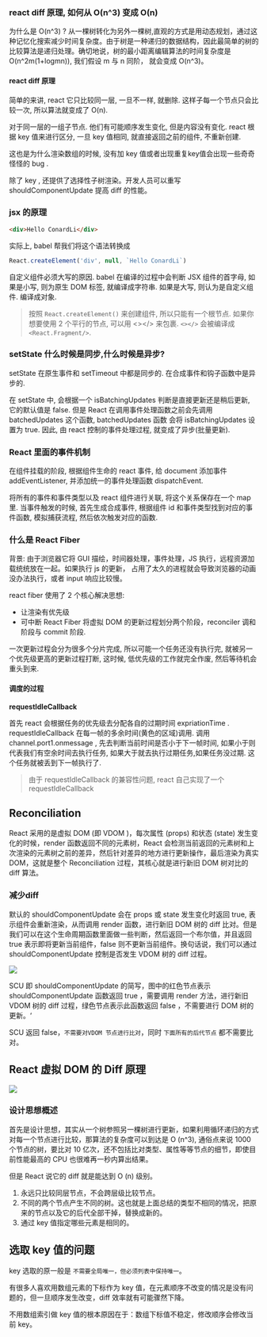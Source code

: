 ### react diff 原理, 如何从 O(n^3) 变成 O(n)

为什么是 O(n^3) ? 从一棵树转化为另外一棵树,直观的方式是用动态规划，通过这种记忆化搜索减少时间复杂度。由于树是一种递归的数据结构，因此最简单的树的比较算法是递归处理。确切地说，树的最小距离编辑算法的时间复杂度是 O(n^2m(1+logmn)), 我们假设 m 与 n 同阶， 就会变成 O(n^3)。

#### react diff 原理

简单的来讲, react 它只比较同一层, 一旦不一样, 就删除. 这样子每一个节点只会比较一次, 所以算法就变成了 O(n).

对于同一层的一组子节点. 他们有可能顺序发生变化, 但是内容没有变化. react 根据 key 值来进行区分, 一旦 key 值相同, 就直接返回之前的组件, 不重新创建.

这也是为什么渲染数组的时候, 没有加 key 值或者出现重复key值会出现一些奇奇怪怪的 bug .

除了 key , 还提供了选择性子树渲染。开发人员可以重写 shouldComponentUpdate 提高 diff 的性能。

### jsx 的原理

```html
<div>Hello ConardLi</div>
```

实际上, babel 帮我们将这个语法转换成

```js
React.createElement('div', null, `Hello ConardLi`)
```

自定义组件必须大写的原因. babel 在编译的过程中会判断 JSX 组件的首字母, 如果是小写, 则为原生 DOM 标签, 就编译成字符串. 如果是大写, 则认为是自定义组件. 编译成对象.

> 按照 `React.createElement()` 来创建组件, 所以只能有一个根节点. 如果你想要使用 2 个平行的节点, 可以用 <></> 来包裹. `<></>` 会被编译成 `<React.Fragment/>`.

### setState 什么时候是同步,什么时候是异步?

setState 在原生事件和 setTimeout 中都是同步的. 在合成事件和钩子函数中是异步的.

在 setState 中, 会根据一个 isBatchingUpdates 判断是直接更新还是稍后更新, 它的默认值是 false. 但是 React 在调用事件处理函数之前会先调用 batchedUpdates 这个函数, batchedUpdates 函数 会将 isBatchingUpdates 设置为 true. 因此, 由 react 控制的事件处理过程, 就变成了异步(批量更新).

### React 里面的事件机制

在组件挂载的阶段, 根据组件生命的 react 事件, 给 document 添加事件 addEventListener, 并添加统一的事件处理函数 dispatchEvent.

将所有的事件和事件类型以及 react 组件进行关联, 将这个关系保存在一个 map 里. 当事件触发的时候, 首先生成合成事件, 根据组件 id 和事件类型找到对应的事件函数, 模拟捕获流程, 然后依次触发对应的函数.

### 什么是 React Fiber

背景: 由于浏览器它将 GUI 描绘，时间器处理，事件处理，JS 执行，远程资源加载统统放在一起。如果执行 js 的更新， 占用了太久的进程就会导致浏览器的动画没办法执行，或者 input 响应比较慢。

react fiber 使用了 2 个核心解决思想:

- 让渲染有优先级
- 可中断 React Fiber 将虚拟 DOM 的更新过程划分两个阶段，reconciler 调和阶段与 commit 阶段. 

一次更新过程会分为很多个分片完成, 所以可能一个任务还没有执行完, 就被另一个优先级更高的更新过程打断, 这时候, 低优先级的工作就完全作废, 然后等待机会重头到来.

#### 调度的过程

**requestIdleCallback**

首先 react 会根据任务的优先级去分配各自的过期时间 expriationTime . requestIdleCallback 在每一帧的多余时间(黄色的区域)调用. 调用 channel.port1.onmessage , 先去判断当前时间是否小于下一帧时间, 如果小于则代表我们有空余时间去执行任务, 如果大于就去执行过期任务,如果任务没过期. 这个任务就被丢到下一帧执行了.

> 由于 requestIdleCallback 的兼容性问题, react 自己实现了一个 requestIdleCallback

## Reconciliation

React 采用的是虚拟 DOM (即 VDOM )，每次属性 (props) 和状态 (state) 发生变化的时候，render 函数返回不同的元素树，React 会检测当前返回的元素树和上次渲染的元素树之前的差异，然后针对差异的地方进行更新操作，最后渲染为真实 DOM，这就是整个 Reconciliation 过程，其核心就是进行新旧 DOM 树对比的 diff 算法。

### 减少diff

默认的 shouldComponentUpdate 会在 props 或 state 发生变化时返回 true, 表示组件会重新渲染，从而调用 render 函数，进行新旧 DOM 树的 diff 比对。但是我们可以在这个生命周期函数里面做一些判断，然后返回一个布尔值，并且返回 true 表示即将更新当前组件，false 则不更新当前组件。换句话说，我们可以通过 shouldComponentUpdate 控制是否发生 VDOM 树的 diff 过程。

![](C:\Users\yingjh\myProject\note\react\reconciliation.png)

SCU 即 shouldComponentUpdate 的简写，图中的红色节点表示 shouldComponentUpdate 函数返回 true ，需要调用 render 方法，进行新旧 VDOM 树的 diff 过程，绿色节点表示此函数返回 false ，不需要进行 DOM 树的更新。‘

SCU 返回 false，`不需要对VDOM 节点进行比对`，同时 `下面所有的后代节点` 都不需要比对。

## React 虚拟 DOM 的 Diff 原理

![](C:\Users\yingjh\myProject\note\react\diff-detail.png)

### 设计思想概述

首先是设计思想，其实从一个树参照另一棵树进行更新，如果利用循环递归的方式对每一个节点进行比较，那算法的复杂度可以到达是 O (n^3), 通俗点来说 1000 个节点的树，要比对 10 亿次，还不包括比对类型、属性等等节点的细节，即使目前性能最高的 CPU 也很难再一秒内算出结果。

但是 React 说它的 diff 就是能达到 O (n) 级别。

1. 永远只比较同层节点，不会跨层级比较节点。
2. 不同的两个节点产生不同的树。这也就是上面总结的类型不相同的情况，把原来的节点以及它的后代全部干掉，替换成新的。
3. 通过 key 值指定哪些元素是相同的。

## 选取 key 值的问题

key 选取的原一般是 `不需要全局唯一，但必须列表中保持唯一`。

有很多人喜欢用数组元素的下标作为 key 值，在元素顺序不改变的情况是没有问题的，但一旦顺序发生改变，diff 效率就有可能骤然下降。

不用数组索引做 key 值的根本原因在于：数组下标值不稳定，修改顺序会修改当前 key。

